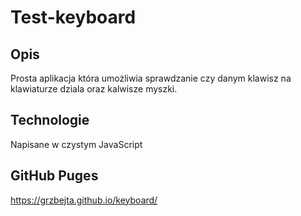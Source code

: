 # Test-keyboard

## Opis
Prosta aplikacja która umożliwia sprawdzanie czy danym klawisz na klawiaturze dziala oraz kalwisze myszki.

## Technologie
Napisane w czystym JavaScript 

## GitHub Puges
https://grzbejta.github.io/keyboard/
